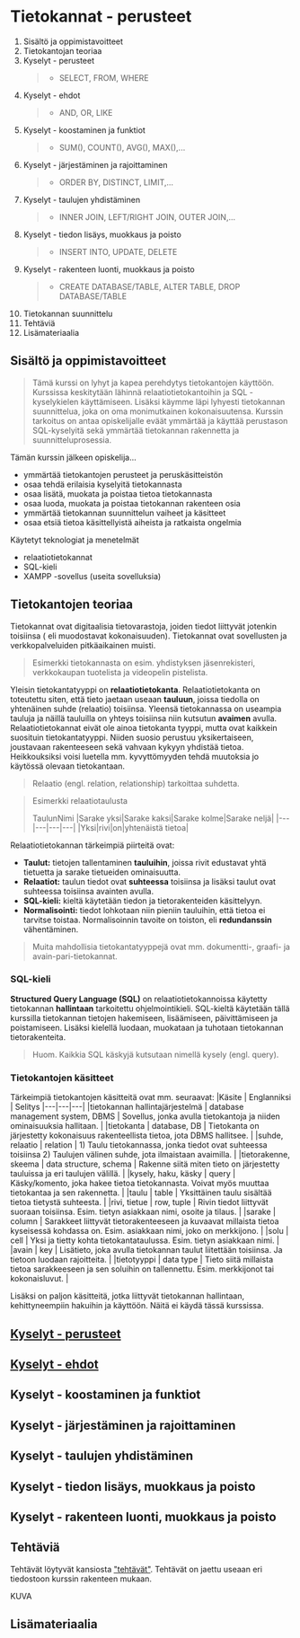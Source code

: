 # Tietokannat - perusteet
1. Sisältö ja oppimistavoitteet
2. Tietokantojan teoriaa
3. Kyselyt - perusteet
   >- SELECT, FROM, WHERE
5. Kyselyt - ehdot
   >- AND, OR, LIKE
6. Kyselyt - koostaminen ja funktiot
   >- SUM(), COUNT(), AVG(), MAX(),... 
7. Kyselyt - järjestäminen ja rajoittaminen
   >- ORDER BY, DISTINCT, LIMIT,...
8. Kyselyt - taulujen yhdistäminen
   >- INNER JOIN, LEFT/RIGHT JOIN, OUTER JOIN,...
9. Kyselyt - tiedon lisäys, muokkaus ja poisto
   >- INSERT INTO, UPDATE, DELETE
10. Kyselyt - rakenteen luonti, muokkaus ja poisto
    >- CREATE DATABASE/TABLE, ALTER TABLE, DROP DATABASE/TABLE
12. Tietokannan suunnittelu
13. Tehtäviä
14. Lisämateriaalia

## Sisältö ja oppimistavoitteet

>Tämä kurssi on lyhyt ja kapea perehdytys tietokantojen käyttöön. Kurssissa keskitytään lähinnä relaatiotietokantoihin ja SQL -kyselykielen käyttämiseen.
>Lisäksi käymme läpi lyhyesti tietokannan suunnittelua, joka on oma monimutkainen kokonaisuutensa.
>Kurssin tarkoitus on antaa opiskelijalle eväät ymmärtää ja käyttää perustason SQL-kyselyitä sekä ymmärtää tietokannan rakennetta ja suunnitteluprosessia.

Tämän kurssin jälkeen opiskelija...
- ymmärtää tietokantojen perusteet ja peruskäsitteistön
- osaa tehdä erilaisia kyselyitä tietokannasta
- osaa lisätä, muokata ja poistaa tietoa tietokannasta
- osaa luoda, muokata ja poistaa tietokannan rakenteen osia
- ymmärtää tietokannan suunnittelun vaiheet ja käsitteet
- osaa etsiä tietoa käsittellyistä aiheista ja ratkaista ongelmia

Käytetyt teknologiat ja menetelmät
- relaatiotietokannat
- SQL-kieli
- XAMPP -sovellus (useita sovelluksia)

## Tietokantojen teoriaa

Tietokannat ovat digitaalisia tietovarastoja, joiden tiedot liittyvät jotenkin toisiinsa ( eli muodostavat kokonaisuuden). 
Tietokannat ovat sovellusten ja verkkopalveluiden pitkäaikainen muisti.

> Esimerkki tietokannasta on esim. yhdistyksen jäsenrekisteri, verkkokaupan tuotelista ja videopelin pistelista.

Yleisin tietokantatyyppi on **relaatiotietokanta**. 
Relaatiotietokanta on toteutettu siten, että tieto jaetaan useaan **tauluun**, joissa tiedolla on yhtenäinen suhde (relaatio) toisiinsa. Yleensä tietokannassa on useampia tauluja ja näillä tauluilla on yhteys toisiinsa niin kutsutun **avaimen** avulla. Relaatiotietokannat eivät ole ainoa tietokanta tyyppi, mutta ovat kaikkein suosituin tietokantatyyppi. Niiden suosio perustuu yksikertaiseen, joustavaan rakenteeseen sekä vahvaan kykyyn yhdistää tietoa. Heikkouksiksi voisi luetella mm. kyvyttömyyden tehdä muutoksia jo käytössä olevaan tietokantaan.

> Relaatio (engl. relation, relationship) tarkoittaa suhdetta.

>Esimerkki relaatiotaulusta
>
>TaulunNimi
>|Sarake yksi|Sarake kaksi|Sarake kolme|Sarake neljä|
>|---|---|---|---|
>|Yksi|rivi|on|yhtenäistä tietoa|

Relaatiotietokannan tärkeimpiä piirteitä ovat:
- **Taulut:** tietojen tallentaminen **tauluihin**, joissa rivit edustavat yhtä tietuetta ja sarake tietueiden ominaisuutta.
- **Relaatiot:** taulun tiedot ovat **suhteessa** toisiinsa ja lisäksi taulut ovat suhteessa toisiinsa avainten avulla.
- **SQL-kieli:** kieltä käytetään tiedon ja tietorakenteiden käsittelyyn.
- **Normalisointi:** tiedot lohkotaan niin pieniin tauluihin, että tietoa ei tarvitse toistaa. Normalisoinnin tavoite on toiston, eli **redundanssin** vähentäminen.

> Muita mahdollisia tietokantatyyppejä ovat mm. dokumentti-, graafi- ja avain-pari-tietokannat.

### SQL-kieli

**Structured Query Language (SQL)** on relaatiotietokannoissa käytetty tietokannan **hallintaan** tarkoitettu ohjelmointikieli. SQL-kieltä käytetään tällä kurssilla tietokannan tietojen hakemiseen, lisäämiseen, päivittämiseen ja poistamiseen. Lisäksi kielellä luodaan, muokataan ja tuhotaan tietokannan tietorakenteita.

>Huom. Kaikkia SQL käskyjä kutsutaan nimellä kysely (engl. query). 

### Tietokantojen käsitteet

Tärkeimpiä tietokantojen käsitteitä ovat mm. seuraavat:
|Käsite | Englanniksi | Selitys
|---|---|---|
|tietokannan hallintajärjestelmä | database management system, DBMS | Sovellus, jonka avulla tietokantoja ja niiden ominaisuuksia hallitaan. |
|tietokanta | database, DB | Tietokanta on järjestetty kokonaisuus rakenteellista tietoa, jota DBMS hallitsee. |
|suhde, relaatio  | relation | 1) Taulu tietokannassa, jonka tiedot ovat suhteessa toisiinsa 2) Taulujen välinen suhde, jota ilmaistaan avaimilla. |
|tietorakenne, skeema  | data structure, schema | Rakenne siitä miten tieto on järjestetty tauluissa ja eri taulujen välillä. |
|kysely, haku, käsky  | query | Käsky/komento, joka hakee tietoa tietokannasta. Voivat myös muuttaa tietokantaa ja sen rakennetta. |
|taulu   | table | Yksittäinen taulu sisältää tietoa tietystä suhteesta. |
|rivi, tietue | row, tuple | Rivin tiedot liittyvät suoraan toisiinsa. Esim. tietyn asiakkaan nimi, osoite ja tilaus. |
|sarake  | column | Sarakkeet liittyvät tietorakenteeseen ja kuvaavat millaista tietoa kyseisessä kohdassa on. Esim. asiakkaan nimi, joko on merkkijono. |
|solu | cell | Yksi ja tietty kohta tietokantataulussa. Esim. tietyn asiakkaan nimi. |
|avain | key | Lisätieto, joka avulla tietokannan taulut liitettään toisiinsa. Ja tietoon luodaan rajoitteita. |
|tietotyyppi | data type | Tieto siitä millaista tietoa sarakkeeseen ja sen soluihin on tallennettu. Esim. merkkijonot tai kokonaisluvut. |

Lisäksi on paljon käsitteitä, jotka liittyvät tietokannan hallintaan, kehittyneempiin hakuihin ja käyttöön. Näitä ei käydä tässä kurssissa.

## [Kyselyt - perusteet](01_kyselyt_perusteet.md)

## [Kyselyt - ehdot](02_kyselyt_ehdot.md)

## Kyselyt - koostaminen ja funktiot

## Kyselyt - järjestäminen ja rajoittaminen

## Kyselyt - taulujen yhdistäminen

## Kyselyt - tiedon lisäys, muokkaus ja poisto

## Kyselyt - rakenteen luonti, muokkaus ja poisto

## Tehtäviä

Tehtävät löytyvät kansiosta ["tehtävät"](tehtävät/).
Tehtävät on jaettu useaan eri tiedostoon kurssin rakenteen mukaan.

KUVA

## Lisämateriaalia
